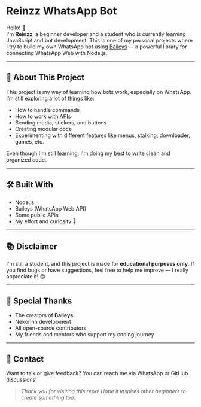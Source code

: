 # Reinzz WhatsApp Bot

Hello! 👋  
I'm **Reinzz**, a beginner developer and a student who is currently learning JavaScript and bot development.
This is one of my personal projects where I try to build my own WhatsApp bot using [Baileys](https://github.com/WhiskeySockets/Baileys) — a powerful library for connecting WhatsApp Web with Node.js.

---

## 📌 About This Project

This project is my way of learning how bots work, especially on WhatsApp. I’m still exploring a lot of things like:

- How to handle commands
- How to work with APIs
- Sending media, stickers, and buttons
- Creating modular code
- Experimenting with different features like menus, stalking, downloader, games, etc.

Even though I'm still learning, I'm doing my best to write clean and organized code.

---

## 🛠️ Built With

- Node.js
- Baileys (WhatsApp Web API)
- Some public APIs
- My effort and curiosity 💪

---

## 📚 Disclaimer

I'm still a student, and this project is made for **educational purposes only**. 
If you find bugs or have suggestions, feel free to help me improve — I really appreciate it! 😊

---

## 🙌 Special Thanks

- The creators of **Baileys**
- Nekorinn development 
- All open-source contributors
- My friends and mentors who support my coding journey

---

## 💬 Contact

Want to talk or give feedback? You can reach me via WhatsApp or GitHub discussions!

> _Thank you for visiting this repo! Hope it inspires other beginners to create something too._
